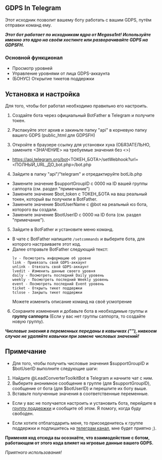 ## GDPS In Telegram
Этот исходник позволит вашему боту работать с вашим GDPS, путём отправки команд ему.

***Этот бот работает по исходникам ядра от Megasa1nt! Используйте именно это ядро на своём хостинге или разворачивайте GDPS на GDPSFH.***

### Основной функционал
* Просмотр уровней
* Управление уровнями от лица GDPS-аккаунта
* (БОНУС) Открытие тикетов поддержки

## Установка и настройка
Для того, чтобы бот работал необходимо правильно его настроить.
1. Создайте бота через официальный BotFather в Telegram и получите токен.

2. Распакуйте этот архив и закиньте папку "api" в корневую папку вашего GDPS (public_html для GDPSFH)

3. Откройте в браузере ссылку для установки хука (ОБЯЗАТЕЛЬНО, замените <ЗНАЧЕНИЕ> на требуемые значения без <>)
* https://api.telegram.org/bot<ТОКЕН_БОТА>/setWebhook?url=<ПОЛНЫЙ_URL_ДО_bot.php>/bot.php

4. Зайдите в папку "api"/"telegram" и отредактируйте botLib.php
* Замените значение $supportGroupID с 0000 на ID вашей группы саппорта (см. раздел "примечание")
* Замените значение $bot_token с ТОКЕН_БОТА на ваш реальный токен, который вы получили в BotFather.
* Замените значение $botUserName с @bot на реальный юз бота, которого вы создали.
* Замените значение $botUserID с 0000 на ID бота (см. раздел "примечание").

5. Зайдите в BotFather и установите меню команд.
* В чате с BotFather напишите `/setcommands` и выберите бота, для которого настраиваете этот код.
* Далее отправьте BotFather следующий текст:
  ```
  lv - Посмотреть информацию об уровне
  link - Привязать свой GDPS-аккаунт
  unlink - Отвязать свой GDPS-аккаунт
  lvedit - Изменить данные своего уровня
  daily - Посмотреть последний Daily уровень
  weekly - Посмотреть последний Weekly уровень
  event - Посмотреть последний Event уровень
  ticket - Открыть тикет поддержки
  tclose - Закрыть тикет поддержки
  ```
  Можете изменить описание команд на своё усмотрение

6. Сохраните изменения и добавьте бота в необходимые группы и __группу саппорта__ (Если у вас нет группы саппорта, то создайте новую группу).

***Числовые знаения в переменных переданы в кавычках (""), нивкоем случае не удаляйте кавычки при замене числовых значений!***

## Примечание
* Для того, чтобы получить числовые значения $supportGroupID и $botUserID выполните следующие шаги:
1. Найдите @LeadConverterToolkitBot в Telegram и начните чат с ним.
2. Выберите анонимное сообщение в группе (для $supportGroupID), сообщение от бота (для $botUserID) и перешлите их боту выше.
3. Вставьте полученные значения в соответственные переменные.

* Если у вас не получается настроить и установить бота, перейдите в [группу поддержки](https://t.me/RusDashChat) и сообщите об этом. Я помогу, когда буду свободен.

* Если хотите отблагодарить меня, то присоеденитесь к группе поддержки и подпишитесь на [телеграм канал](https://t.me/RusDash), мне будет приятно ;).

**Применяя код отсюда вы осознаёте, что взаимодействие с ботом, работающем от этого кода влияет на игровые данные вашего GDPS.**

*Приятного использования!*



